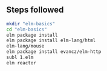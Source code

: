 Steps followed
------

```bash
mkdir "elm-basics"
cd "elm-basics"
elm package install
elm package install elm-lang/html
elm-lang/mouse
elm package install evancz/elm-http
subl 1.elm
elm reactor
```
